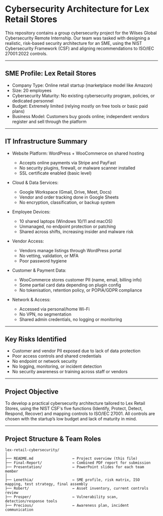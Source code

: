 # Cybersecurity Architecture for Lex Retail Stores

This repository contains a group cybersecurity project for the  Wilses Global Cybersecurity Remote Internship. Our team was tasked with designing a realistic, risk-based security architecture for an SME, using the NIST Cybersecurity Framework (CSF) and aligning recommendations to ISO/IEC 27001:2022 controls.

---

## SME Profile: Lex Retail Stores

- Company Type: Online retail startup (marketplace model like Amazon)  
- Size: 20 employees  
- Cybersecurity Maturity: No existing cybersecurity program, policies, or dedicated personnel  
- Budget: Extremely limited (relying mostly on free tools or basic paid plans)  
- Business Model: Customers buy goods online; independent vendors register and sell through the platform

---

## IT Infrastructure Summary

- Website Platform: WordPress + WooCommerce on shared hosting  
  - Accepts online payments via Stripe and PayFast  
  - No security plugins, firewall, or malware scanner installed  
  - SSL certificate enabled (basic level)  

- Cloud & Data Services:  
  - Google Workspace (Gmail, Drive, Meet, Docs)  
  - Vendor and order tracking done in Google Sheets  
  - No encryption, classification, or backup system  

- Employee Devices:  
  - 10 shared laptops (Windows 10/11 and macOS)  
  - Unmanaged, no endpoint protection or patching  
  - Shared across shifts, increasing insider and malware risk  

- Vendor Access:  
  - Vendors manage listings through WordPress portal  
  - No vetting, validation, or MFA  
  - Poor password hygiene  

- Customer & Payment Data:  
  - WooCommerce stores customer PII (name, email, billing info)  
  - Some partial card data depending on plugin config  
  - No tokenisation, retention policy, or POPIA/GDPR compliance  

- Network & Access:  
  - Accessed via personal/home Wi-Fi  
  - No VPN, no segmentation  
  - Shared admin credentials, no logging or monitoring  

---

## Key Risks Identified

- Customer and vendor PII exposed due to lack of data protection  
- Poor access controls and shared credentials  
- No endpoint or network security  
- No logging, monitoring, or incident detection  
- No security awareness or training across staff or vendors  

---

## Project Objective

To develop a practical cybersecurity architecture tailored to Lex Retail Stores, using the NIST CSF's five functions (Identify, Protect, Detect, Respond, Recover) and mapping controls to ISO/IEC 27001. All controls are chosen with the startup’s low budget and lack of maturity in mind.

---

## Project Structure & Team Roles

```plaintext
lex-retail-cybersecurity/
│
├── README.md                  ← Project overview (this file)
├── Final-Report/              ← Combined PDF report for submission
├── Presentation/              ← PowerPoint slides for each team member
│
├── Lenethia/                  ← SME profile, risk matrix, ISO mapping, test strategy, final assembly
├── Robert/                    ← Asset inventory, current controls review
├── Prosper/                   ← Vulnerability scan, detection/response tools
├── Precious/                  ← Awareness plan, incident communication
